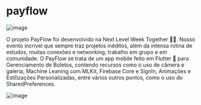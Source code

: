 # payflow

![image](https://user-images.githubusercontent.com/80070421/135940677-5dafa2e6-feb6-48ae-a3cf-5403be9df8f3.png)

O projeto PayFlow foi desenvolvido na Next Level Week Together 💜💚. Nosso evento incrível que sempre traz projetos inéditos, além da intensa rotina de estudos, muitas conexões e networking, trabalho em grupo e em comunidade.
O PayFlow se trata de um app mobile feito em Flutter 💙 para Gerenciamento de Boletos, contendo recursos como o uso de câmera e galeria, Machine Leaning com MLKit, Firebase Core e SignIn, Animações e Estilizações Personalizadas, entre vários outros pontos, como o uso do SharedPreferences.

![image](https://user-images.githubusercontent.com/80070421/135940706-23f6a066-a495-4f69-8d4c-508aeee3fea6.png)

